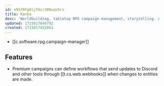 ```yaml
---
id: e95f0fg8ljf6sr280uqv5rz
title: Kanka
desc: 'Worldbuilding, tabletop RPG campaign management, storytelling. All in one.'
updated: 1715017846792
created: 1715017432863
---
```


- [[c.software.rpg.campaign-manager]]

## Features

- Premium campaigns can define workflows that send updates to Discord and other tools through [[t.cs.web.webhooks]] when changes to entities are made.
